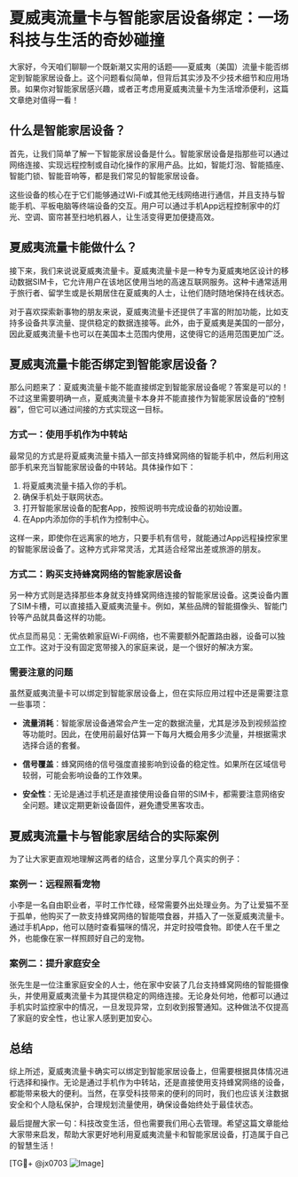 # 夏威夷流量卡与智能家居设备绑定：一场科技与生活的奇妙碰撞

大家好，今天咱们聊聊一个既新潮又实用的话题——夏威夷（美国）流量卡能否绑定到智能家居设备上。这个问题看似简单，但背后其实涉及不少技术细节和应用场景。如果你对智能家居感兴趣，或者正考虑用夏威夷流量卡为生活增添便利，这篇文章绝对值得一看！

## 什么是智能家居设备？

首先，让我们简单了解一下智能家居设备是什么。智能家居设备是指那些可以通过网络连接、实现远程控制或自动化操作的家用产品。比如，智能灯泡、智能插座、智能门锁、智能音响等，都是我们常见的智能家居设备。

这些设备的核心在于它们能够通过Wi-Fi或其他无线网络进行通信，并且支持与智能手机、平板电脑等终端设备的交互。用户可以通过手机App远程控制家中的灯光、空调、窗帘甚至扫地机器人，让生活变得更加便捷高效。

## 夏威夷流量卡能做什么？

接下来，我们来说说夏威夷流量卡。夏威夷流量卡是一种专为夏威夷地区设计的移动数据SIM卡，它允许用户在该地区使用当地的高速互联网服务。这种卡通常适用于旅行者、留学生或是长期居住在夏威夷的人士，让他们随时随地保持在线状态。

对于喜欢探索新事物的朋友来说，夏威夷流量卡还提供了丰富的附加功能，比如支持多设备共享流量、提供稳定的数据连接等。此外，由于夏威夷是美国的一部分，因此夏威夷流量卡也可以在美国本土范围内使用，这使得它的适用范围更加广泛。

## 夏威夷流量卡能否绑定到智能家居设备？

那么问题来了：夏威夷流量卡能不能直接绑定到智能家居设备呢？答案是可以的！不过这里需要明确一点，夏威夷流量卡本身并不能直接作为智能家居设备的“控制器”，但它可以通过间接的方式实现这一目标。

### 方式一：使用手机作为中转站

最常见的方式是将夏威夷流量卡插入一部支持蜂窝网络的智能手机中，然后利用这部手机来充当智能家居设备的中转站。具体操作如下：

1. 将夏威夷流量卡插入你的手机。
2. 确保手机处于联网状态。
3. 打开智能家居设备的配套App，按照说明书完成设备的初始设置。
4. 在App内添加你的手机作为控制中心。

这样一来，即使你在远离家的地方，只要手机有信号，就能通过App远程操控家里的智能家居设备了。这种方式非常灵活，尤其适合经常出差或旅游的朋友。

### 方式二：购买支持蜂窝网络的智能家居设备

另一种方式则是选择那些本身就支持蜂窝网络连接的智能家居设备。这类设备内置了SIM卡槽，可以直接插入夏威夷流量卡。例如，某些品牌的智能摄像头、智能门铃等产品就具备这样的功能。

优点显而易见：无需依赖家庭Wi-Fi网络，也不需要额外配置路由器，设备可以独立工作。这对于没有固定宽带接入的家庭来说，是一个很好的解决方案。

### 需要注意的问题

虽然夏威夷流量卡可以绑定到智能家居设备上，但在实际应用过程中还是需要注意一些事项：

- **流量消耗**：智能家居设备通常会产生一定的数据流量，尤其是涉及到视频监控等功能时。因此，在使用前最好估算一下每月大概会用多少流量，并根据需求选择合适的套餐。
  
- **信号覆盖**：蜂窝网络的信号强度直接影响到设备的稳定性。如果所在区域信号较弱，可能会影响设备的工作效果。

- **安全性**：无论是通过手机还是直接使用设备自带的SIM卡，都需要注意网络安全问题。建议定期更新设备固件，避免遭受黑客攻击。

## 夏威夷流量卡与智能家居结合的实际案例

为了让大家更直观地理解这两者的结合，这里分享几个真实的例子：

### 案例一：远程照看宠物

小李是一名自由职业者，平时工作忙碌，经常需要外出处理业务。为了让爱猫不至于孤单，他购买了一款支持蜂窝网络的智能喂食器，并插入了一张夏威夷流量卡。通过手机App，他可以随时查看猫咪的情况，并定时投喂食物。即使人在千里之外，也能像在家一样照顾好自己的宠物。

### 案例二：提升家庭安全

张先生是一位注重家庭安全的人士，他在家中安装了几台支持蜂窝网络的智能摄像头，并使用夏威夷流量卡为其提供稳定的网络连接。无论身处何地，他都可以通过手机实时监控家中的情况，一旦发现异常，立刻收到报警通知。这种做法不仅提高了家庭的安全性，也让家人感到更加安心。

## 总结

综上所述，夏威夷流量卡确实可以绑定到智能家居设备上，但需要根据具体情况进行选择和操作。无论是通过手机作为中转站，还是直接使用支持蜂窝网络的设备，都能带来极大的便利。当然，在享受科技带来的便利的同时，我们也应该关注数据安全和个人隐私保护，合理规划流量使用，确保设备始终处于最佳状态。

最后提醒大家一句：科技改变生活，但也需要我们用心去管理。希望这篇文章能给大家带来启发，帮助大家更好地利用夏威夷流量卡和智能家居设备，打造属于自己的智慧生活！

[TG💪+ @jx0703 ![Image](https://github.com/user-attachments/assets/dbca1d08-cadb-493c-b0ec-ad6f7a83f270)]